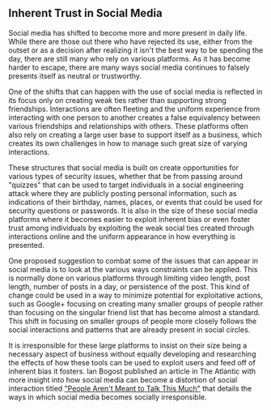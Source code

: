 ## Inherent Trust in Social Media
Social media has shifted to become more and more present in daily life. While there are
those out there who have rejected its use, either from the outset or as a decision
after realizing it isn't the best way to be spending the day, there are still many
who rely on various platforms. As it has become harder to escape, there
are many ways social media continues to falsely presents itself as neutral or trustworthy.

One of the shifts that can happen with the use of social media is reflected in its
focus only on creating weak ties rather than supporting strong friendships. Interactions
are often fleeting and the uniform experience from interacting with one person to
another creates a false equivalency between various friendships and relationships
with others. These platforms often also rely on creating a large user base to support
itself as a business, which creates its own challenges in how to manage such great
size of varying interactions.

These structures that social media is built on create opportunities for various
types of security issues, whether that be from passing around "quizzes" that can be
used to target individuals in a social engineering attack where they are publicly
posting personal information, such as indications of their birthday, names, places,
or events that could be used for security questions or passwords. It is also in the
size of these social media platforms where it becomes easier to exploit inherent bias
or even foster trust among individuals by exploiting the weak social ties created
through interactions online and the uniform appearance in how everything is presented.

One proposed suggestion to combat some of the issues that can appear in social media
is to look at the various ways constraints can be applied. This is normally done
on various platforms through limiting video length, post length, number of posts in
a day, or persistence of the post. This kind of change could be used in a way to
minimize potential for exploitative actions, such as Google+ focusing on creating
many smaller groups of people rather than focusing on the singular friend list
that has become almost a standard. This shift in focusing on smaller groups of people
more closely follows the social interactions and patterns that are already present
in social circles.

It is irresponsible for these large platforms to insist on their size being a
necessary aspect of business without equally developing and researching the effects
of how these tools can be used to exploit users and feed off of inherent bias it
fosters. Ian Bogost published an article in The Atlantic with more insight into
how social media can become a distortion of social interaction titled ["People
Aren't Meant to Talk This Much"](https://www.theatlantic.com/technology/archive/2021/10/fix-facebook-making-it-more-like-google/620456/)
that details the ways in which social media becomes socially irresponsible.
